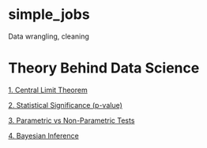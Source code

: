 # simple_jobs
Data wrangling, cleaning

# Theory Behind Data Science
[1. Central Limit Theorem](https://github.com/zmerpez/simple_jobs/blob/main/Central_Limit_Theorem.md)

[2. Statistical Significance (p-value)](https://github.com/zmerpez/simple_jobs/blob/main/Statistical_Significance_p_value.ipynb)

[3. Parametric vs Non-Parametric Tests](https://github.com/zmerpez/simple_jobs/blob/main/Parametric(Non)%20Tests.md)

[4. Bayesian Inference](https://github.com/zmerpez/simple_jobs/blob/main/Bayesian_inference.md)
